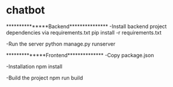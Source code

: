 # chatbot
<p>
***************Backend***************
-Install backend project dependencies via requirements.txt
    pip install -r requirements.txt</p>
<p>
-Run the server
    python manage.py runserver
</p>
<p>
**************Frontend**************
-Copy package.json

-Installation
    npm install

-Build the project
    npm run build
</p>
